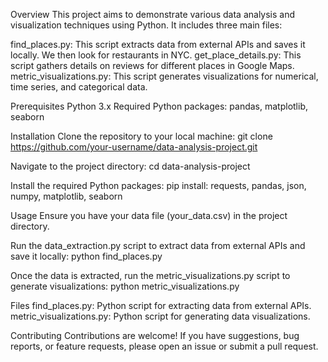 Overview
This project aims to demonstrate various data analysis and visualization techniques using Python. It includes three main files:

find_places.py: This script extracts data from external APIs and saves it locally. We then look for restaurants in NYC.
get_place_details.py: This script gathers details on reviews for different places in Google Maps.
metric_visualizations.py: This script generates visualizations for numerical, time series, and categorical data.

Prerequisites
Python 3.x
Required Python packages: pandas, matplotlib, seaborn

Installation
Clone the repository to your local machine:
git clone https://github.com/your-username/data-analysis-project.git

Navigate to the project directory:
cd data-analysis-project

Install the required Python packages:
pip install: requests, pandas, json, numpy, matplotlib, seaborn

Usage
Ensure you have your data file (your_data.csv) in the project directory.

Run the data_extraction.py script to extract data from external APIs and save it locally:
python find_places.py

Once the data is extracted, run the metric_visualizations.py script to generate visualizations:
python metric_visualizations.py

Files
find_places.py: Python script for extracting data from external APIs.
metric_visualizations.py: Python script for generating data visualizations.

Contributing
Contributions are welcome! If you have suggestions, bug reports, or feature requests, please open an issue or submit a pull request.
